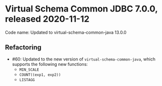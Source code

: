 # Virtual Schema Common JDBC 7.0.0, released 2020-11-12

Code name: Updated to virtual-schema-common-java 13.0.0

## Refactoring

* #60: Updated to the new version of `virtual-schema-common-java`, which supports the following new functions:
    - `MIN_SCALE`
    - `COUNT((exp1, exp2))`
    - `LISTAGG`
